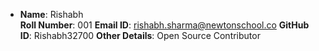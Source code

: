 - **Name**: Rishabh  
  **Roll Number**: 001
  **Email ID**: rishabh.sharma@newtonschool.co 
  **GitHub ID**: Rishabh32700 
  **Other Details**: Open Source Contributor